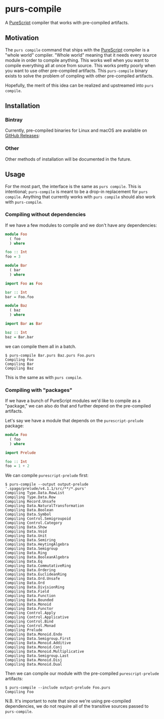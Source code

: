 # purs-compile

A [PureScript][] compiler that works with pre-compiled artifacts.

## Motivation

The `purs compile` command that ships with the [PureScript][] compiler is a "whole world" compiler.
"Whole world" meaning that it needs every source module in order to compile anything.
This works well when you want to compile everything all at once from source.
This works pretty poorly when you want to use other pre-compiled artifacts.
This `purs-compile` binary exists to solve the problem of compling with other pre-compiled artifacts.

Hopefully, the merit of this idea can be realized and upstreamed into `purs compile`.

## Installation

### Bintray

Currently, pre-compiled binaries for Linux and macOS are available on [GitHub Releases][]:

### Other

Other methods of installation will be documented in the future.

## Usage

For the most part, the interface is the same as `purs compile`.
This is intentional;
`purs-compile` is meant to be a drop-in replacement for `purs compile`.
Anything that currently works with `purs compile` should also work with `purs-compile`.

### Compiling without dependencies

If we have a few modules to compile and we don't have any dependencies:

```PureScript
module Foo
  ( foo
  ) where

foo :: Int
foo = 3
```

```PureScript
module Bar
  ( bar
  ) where

import Foo as Foo

bar :: Int
bar = Foo.foo
```

```PureScript
module Baz
  ( baz
  ) where

import Bar as Bar

baz :: Int
baz = Bar.bar
```

we can compile them all in a batch.

```Console
$ purs-compile Bar.purs Baz.purs Foo.purs
Compiling Foo
Compiling Bar
Compiling Baz
```

This is the same as with `purs compile`.

### Compiling with "packages"

If we have a bunch of PureScript modules we'd like to compile as a "package,"
we can also do that and further depend on the pre-compiled artifacts.

Let's say we have a module that depends on the `purescript-prelude` package:

```PureScript
module Foo
  ( foo
  ) where

import Prelude

foo :: Int
foo = 1 + 2
```

We can compile `purescript-prelude` first:

```Console
$ purs-compile --output output-prelude '.spago/prelude/v4.1.1/src/**/*.purs'
Compiling Type.Data.RowList
Compiling Type.Data.Row
Compiling Record.Unsafe
Compiling Data.NaturalTransformation
Compiling Data.Boolean
Compiling Data.Symbol
Compiling Control.Semigroupoid
Compiling Control.Category
Compiling Data.Show
Compiling Data.Void
Compiling Data.Unit
Compiling Data.Semiring
Compiling Data.HeytingAlgebra
Compiling Data.Semigroup
Compiling Data.Ring
Compiling Data.BooleanAlgebra
Compiling Data.Eq
Compiling Data.CommutativeRing
Compiling Data.Ordering
Compiling Data.EuclideanRing
Compiling Data.Ord.Unsafe
Compiling Data.Ord
Compiling Data.DivisionRing
Compiling Data.Field
Compiling Data.Function
Compiling Data.Bounded
Compiling Data.Monoid
Compiling Data.Functor
Compiling Control.Apply
Compiling Control.Applicative
Compiling Control.Bind
Compiling Control.Monad
Compiling Prelude
Compiling Data.Monoid.Endo
Compiling Data.Semigroup.First
Compiling Data.Monoid.Additive
Compiling Data.Monoid.Conj
Compiling Data.Monoid.Multiplicative
Compiling Data.Semigroup.Last
Compiling Data.Monoid.Disj
Compiling Data.Monoid.Dual
```

Then we can compile our module with the pre-compiled `purescript-prelude` artifacts:

```Console
$ purs-compile --include output-prelude Foo.purs
Compiling Foo
```

N.B. It's important to note that since we're using pre-compiled dependencies,
we do not require all of the transitive sources passed to `purs-compile`.

[github releases]: https://github.com/joneshf/purs-tools/releases
[purescript]: https://www.purescript.org/
[purescript package]: https://hackage.haskell.org/package/purescript
